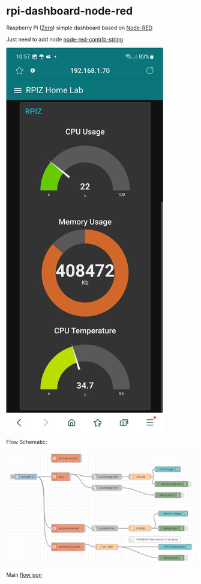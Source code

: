 # rpi-dashboard-node-red
Raspberry Pi ([Zero](https://www.raspberrypi.com/products/raspberry-pi-zero/)) simple dashboard based on [Node-RED](https://nodered.org/)

Just need to add node [node-red-contrib-string](https://flows.nodered.org/node/node-red-contrib-string)

![pic_phone_screen](https://github.com/joingig/rpi-dashboard-node-red/blob/main/rpiz-dash00.jpg "screen0")

Flow Schematic:

![flow_sch](https://github.com/joingig/rpi-dashboard-node-red/blob/main/flow-sch-pic0.png "flow_sch")

Main [flow.json](https://github.com/joingig/rpi-dashboard-node-red/blob/main/flows%20.json)

